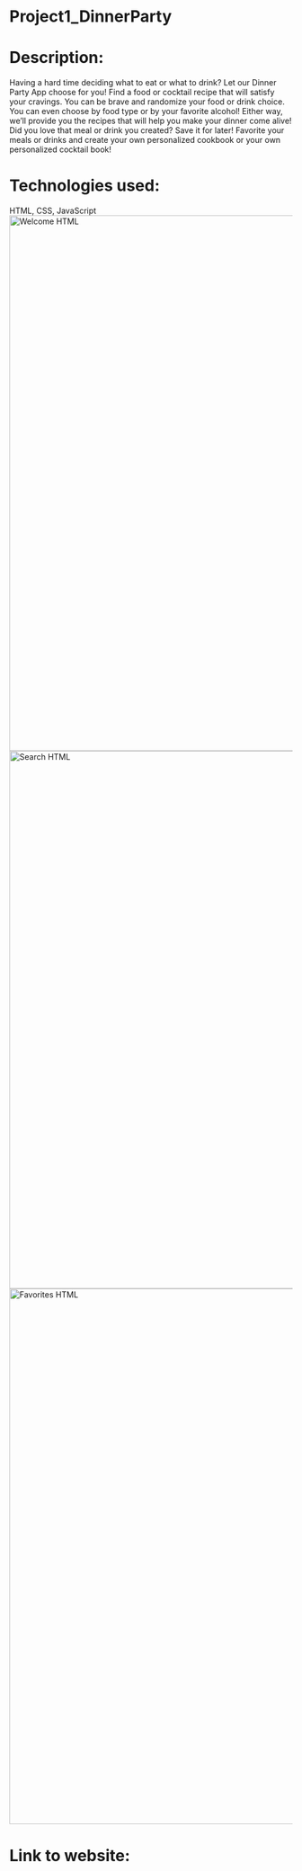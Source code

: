 # Project1_DinnerParty
# Description:
Having a hard time deciding what to eat or what to drink?  Let our Dinner Party App choose for you!
Find a food or cocktail recipe that will satisfy your cravings.  You can be brave and randomize your food or drink choice.  You can even choose by food type or by your favorite  alcohol!  Either way, we’ll provide you the recipes  that will help you make your dinner come alive!
Did you love that meal or drink you created?  Save it for later! Favorite your meals or drinks and create your own personalized cookbook or your own personalized cocktail book!
# Technologies used: 
HTML, CSS, JavaScript
<img width="953" alt="Welcome HTML" src="https://user-images.githubusercontent.com/82473623/145340689-73419ffb-1e0c-4c46-8d3e-be58f13117b2.png">
<img width="957" alt="Search HTML" src="https://user-images.githubusercontent.com/82473623/145340691-35f3bff9-eabd-4084-8a30-16813168a879.png">
<img width="953" alt="Favorites HTML" src="https://user-images.githubusercontent.com/82473623/145340693-9a7ddb4a-9a16-49cb-aab3-e0b7564f8b84.png">
# Link to website:

